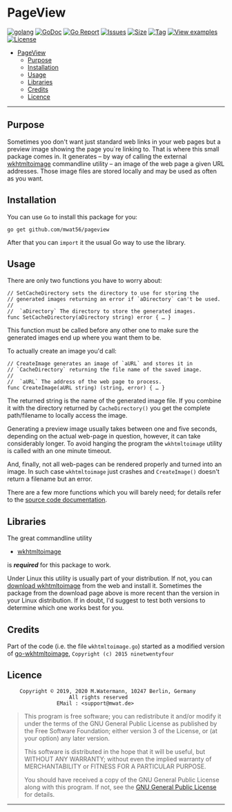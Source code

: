 # PageView

[![golang](https://img.shields.io/badge/Language-Go-green.svg)](https://golang.org)
[![GoDoc](https://godoc.org/github.com/mwat56/pageview?status.svg)](https://godoc.org/github.com/mwat56/pageview)
[![Go Report](https://goreportcard.com/badge/github.com/mwat56/pageview)](https://goreportcard.com/report/github.com/mwat56/pageview)
[![Issues](https://img.shields.io/github/issues/mwat56/pageview.svg)](https://github.com/mwat56/pageview/issues?q=is%3Aopen+is%3Aissue)
[![Size](https://img.shields.io/github/repo-size/mwat56/pageview.svg)](https://github.com/mwat56/pageview/)
[![Tag](https://img.shields.io/github/tag/mwat56/pageview.svg)](https://github.com/mwat56/pageview/tags)
[![View examples](https://img.shields.io/badge/learn%20by-examples-0077b3.svg)](https://github.com/mwat56/pageview/blob/main/app/pageview.go)
[![License](https://img.shields.io/github/mwat56/pageview.svg)](https://github.com/mwat56/pageview/blob/main/LICENSE)

- [PageView](#pageview)
	- [Purpose](#purpose)
	- [Installation](#installation)
	- [Usage](#usage)
	- [Libraries](#libraries)
	- [Credits](#credits)
	- [Licence](#licence)

----

## Purpose

Sometimes yoo don't want just standard web links in your web pages but a preview image showing the page you`re linking to.
That is where this small package comes in.
It generates – by way of calling the external [wkhtmltoimage](https://wkhtmltopdf.org/index.html) commandline utility – an image of the web page a given URL addresses.
Those image files are stored locally and may be used as often as you want.

## Installation

You can use `Go` to install this package for you:

	go get github.com/mwat56/pageview

After that you can `import` it the usual Go way to use the library.

## Usage

There are only two functions you have to worry about:

	// SetCacheDirectory sets the directory to use for storing the
	// generated images returning an error if `aDirectory` can't be used.
	//
	//	`aDirectory` The directory to store the generated images.
	func SetCacheDirectory(aDirectory string) error { … }

This function must be called before any other one to make sure the generated images end up where you want them to be.

To actually create an image you'd call:

	// CreateImage generates an image of `aURL` and stores it in
	// `CacheDirectory` returning the file name of the saved image.
	//
	//	`aURL` The address of the web page to process.
	func CreateImage(aURL string) (string, error) { … }

The returned string is the name of the generated image file.
If you combine it with the directory returned by `CacheDirectory()` you get the complete path/filename to locally access the image.

Generating a preview image usually takes between one and five seconds, depending on the actual web-page in question, however, it can take considerably longer.
To avoid hanging the program the `wkhtmltoimage` utility is called with an one minute timeout.

And, finally, not all web-pages can be rendered properly and turned into an image.
In such case `wkhtmltoimage` just crashes and `CreateImage()` doesn't return a filename but an error.

There are a few more functions which you will barely need; for details refer to the [source code documentation](https://godoc.org/github.com/mwat56/pageview).

## Libraries

The great commandline utility

* [wkhtmltoimage](https://wkhtmltopdf.org/downloads.html)

is  **_required_**  for this package to work.

Under Linux this utility is usually part of your distribution.
If not, you can [download wkhtmltoimage](https://wkhtmltopdf.org/downloads.html) from the web and install it.
Sometimes the package from the download page above is more recent than the version in your Linux distribution.
If in doubt, I'd suggest to test both versions to determine which one works best for you.

## Credits

Part of the code (i.e. the file `wkhtmltoimage.go`) started as a modified version of [go-wkhtmltoimage](https://github.com/ninetwentyfour/go-wkhtmltoimage), `Copyright (c) 2015 ninetwentyfour`

## Licence

        Copyright © 2019, 2020 M.Watermann, 10247 Berlin, Germany
                        All rights reserved
                    EMail : <support@mwat.de>

> This program is free software; you can redistribute it and/or modify it under the terms of the GNU General Public License as published by the Free Software Foundation; either version 3 of the License, or (at your option) any later version.
>
> This software is distributed in the hope that it will be useful, but WITHOUT ANY WARRANTY; without even the implied warranty of MERCHANTABILITY or FITNESS FOR A PARTICULAR PURPOSE.
>
> You should have received a copy of the GNU General Public License along with this program. If not, see the [GNU General Public License](http://www.gnu.org/licenses/gpl.html) for details.

----

